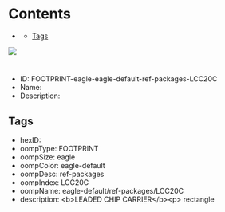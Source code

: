 



Contents
========

* [](#)
	* [Tags](#tags)
  
![][im]
# 

- ID: FOOTPRINT-eagle-eagle-default-ref-packages-LCC20C
- Name: 
- Description: 

## Tags

- hexID: 
- oompType: FOOTPRINT
- oompSize: eagle
- oompColor: eagle-default
- oompDesc: ref-packages
- oompIndex: LCC20C
- oompName: eagle-default/ref-packages/LCC20C
- description: &lt;b&gt;LEADED CHIP CARRIER&lt;/b&gt;&lt;p&gt;&#xD;
rectangle



[im]: image.png
